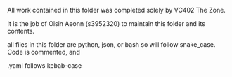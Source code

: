 All work contained in this folder was completed solely by VC402 The Zone.

It is the job of Oisin Aeonn (s3952320) to maintain this folder and its contents.

all files in this folder are python, json, or bash so will follow snake_case. Code is commented, and 

.yaml follows kebab-case
